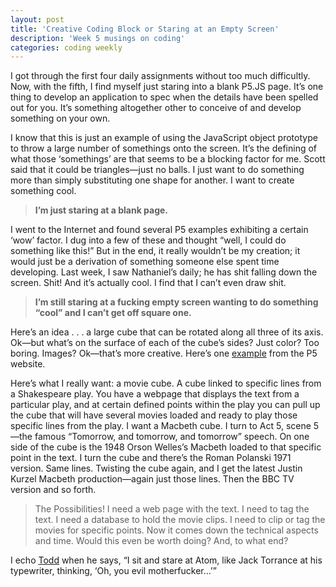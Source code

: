 ```yaml
---
layout: post
title: 'Creative Coding Block or Staring at an Empty Screen'
description: 'Week 5 musings on coding'
categories: coding weekly
---
```

I got through the first four daily assignments without too much difficultly.  Now, with the fifth, I find myself just staring into a blank P5.JS page.  It’s one thing to develop an application to spec when the details have been spelled out for you.  It’s something altogether other to conceive of and develop something on your own.  

I know that this is just an example of using the JavaScript object prototype to throw a large number of somethings onto the screen.  It’s the defining of what those ‘somethings’ are that seems to be a blocking factor for me.  Scott said that it could be triangles—just no balls.  I just want to do something more than simply substituting one shape for another.  I want to create something cool.

> **I’m just staring at a blank page.**

I went to the Internet and found several P5 examples exhibiting a certain ‘wow’ factor.  I dug into a few of these and thought “well, I could do something like this!”  But in the end, it really wouldn’t be my creation; it would just be a derivation of something someone else spent time developing.  Last week, I saw Nathaniel’s daily; he has shit falling down the screen.  Shit!  And it’s actually cool.  I find that I can’t even draw shit.

> **I’m still staring at a fucking empty screen wanting to do something “cool” and I can’t get off square one.**

Here’s an idea . . .  a large cube that can be rotated along all three of its axis.  Ok—but what’s on the surface of each of the cube’s sides?  Just color?  Too boring.  Images?  Ok—that’s more creative.  Here’s one [example]( http://p5js.org/examples/examples/3D_Textures.php) from the P5 website.

Here’s what I really want: a movie cube.  A cube linked to specific lines from a Shakespeare play.  You have a webpage that displays the text from a particular play, and at certain defined points within the play you can pull up the cube that will have several movies loaded and ready to play those specific lines from the play.  I want a Macbeth cube.  I turn to Act 5, scene 5—the famous “Tomorrow, and tomorrow, and tomorrow” speech.  On one side of the cube is the 1948 Orson Welles’s Macbeth loaded to that specific point in the text.  I turn the cube and there’s the Roman Polanski 1971 version.  Same lines.  Twisting the cube again, and I get the latest Justin Kurzel Macbeth production—again just those lines.  Then the BBC TV version and so forth.  

> The Possibilities!  I need a web page with the text.  I need to tag the text.  I need a database to hold the movie clips.  I need to clip or tag the movies for specific points.  Now it comes down the technical aspects and time.
Would this even be worth doing?  And, to what end?

I echo [Todd]( http://tbreijak.github.io/blog/2016-02-10/Another-Week-of-Coding.html) when he says, “I sit and stare at Atom, like Jack Torrance at his typewriter, thinking, ‘Oh, you evil motherfucker…’”

